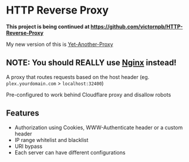 # HTTP Reverse Proxy
**This project is being continued at https://github.com/victornpb/HTTP-Reverse-Proxy**

 My new version of this is [Yet-Another-Proxy](https://github.com/Lyall-A/Yet-Another-Proxy)

## NOTE: You should REALLY use [Nginx](https://www.nginx.com) instead!

A proxy that routes requests based on the host header (eg. `plex.yourdomain.com` > `localhost:32400`)

Pre-configured to work behind Cloudflare proxy and disallow robots

## Features
* Authorization using Cookies, WWW-Authenticate header or a custom header
* IP range whitelist and blacklist
* URI bypass
* Each server can have different configurations
